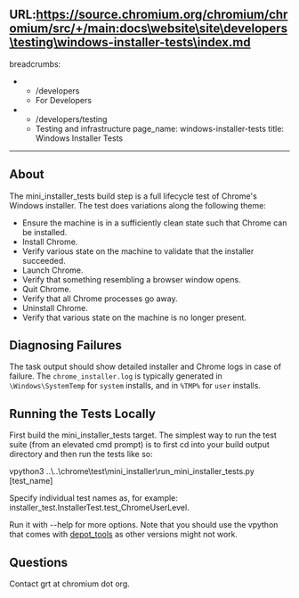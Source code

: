 URL:https://source.chromium.org/chromium/chromium/src/+/main:docs\website\site\developers\testing\windows-installer-tests\index.md
---
breadcrumbs:
- - /developers
  - For Developers
- - /developers/testing
  - Testing and infrastructure
page_name: windows-installer-tests
title: Windows Installer Tests
---

## About

The mini_installer_tests build step is a full lifecycle test of Chrome's Windows
installer. The test does variations along the following theme:

*   Ensure the machine is in a sufficiently clean state such that Chrome
            can be installed.
*   Install Chrome.
*   Verify various state on the machine to validate that the installer
            succeeded.
*   Launch Chrome.
*   Verify that something resembling a browser window opens.
*   Quit Chrome.
*   Verify that all Chrome processes go away.
*   Uninstall Chrome.
*   Verify that various state on the machine is no longer present.

## Diagnosing Failures

The task output should show detailed installer and Chrome logs in case of
failure. The `chrome_installer.log` is typically generated in
`\Windows\SystemTemp` for `system` installs, and in `%TMP%` for `user` installs.

## Running the Tests Locally

First build the mini_installer_tests target. The simplest way to run the test
suite (from an elevated cmd prompt) is to first cd into your build output
directory and then run the tests like so:

vpython3 ..\\..\\chrome\\test\\mini_installer\\run_mini_installer_tests.py
\[test_name\]

Specify individual test names as, for example:
installer_test.InstallerTest.test_ChromeUserLevel.

Run it with --help for more options. Note that you should use the vpython that
comes with [depot_tools](/developers/how-tos/install-depot-tools) as other
versions might not work.

## Questions

Contact grt at chromium dot org.

